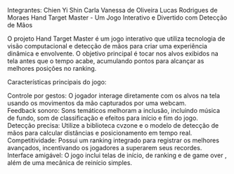 Integrantes:  Chien Yi Shin  Carla Vanessa de Oliveira  Lucas Rodrigues de Moraes  Hand Target Master - Um Jogo Interativo e Divertido com Detecção de Mãos  

O projeto Hand Target Master é um jogo interativo que utiliza tecnologia de visão computacional e detecção de mãos para criar uma experiência dinâmica e envolvente. O objetivo principal é tocar nos alvos exibidos na tela antes que o tempo acabe, acumulando pontos para alcançar as melhores posições no ranking.  
  
Características principais do jogo:  
  
Controle por gestos: O jogador interage diretamente com os alvos na tela usando os movimentos da mão capturados por uma webcam.  
Feedback sonoro: Sons temáticos melhoram a inclusão, incluindo música de fundo, som de classificação e efeitos para início e fim do jogo.  
Detecção precisa: Utilize a biblioteca cvzone e o modelo de detecção de mãos para calcular distâncias e posicionamento em tempo real.  
Competitividade: Possui um ranking integrado para registrar os melhores avançados, incentivando os jogadores a superarem seus recordes.  
Interface amigável: O jogo inclui telas de início, de ranking e de game over , além de uma mecânica de reinício simples.
